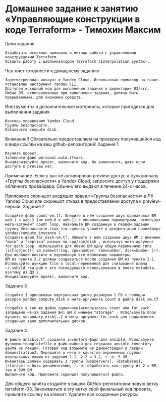 # Домашнее задание к занятию «Управляющие конструкции в коде Terraform» - Тимохин Максим

Цели задания

    Отработать основные принципы и методы работы с управляющими конструкциями Terraform.
    Освоить работу с шаблонизатором Terraform (Interpolation Syntax).

Чек-лист готовности к домашнему заданию

    Зарегистрирован аккаунт в Yandex Cloud. Использован промокод на грант.
    Установлен инструмент Yandex CLI.
    Доступен исходный код для выполнения задания в директории 03/src.
    Любые ВМ, использованные при выполнении задания, должны быть прерываемыми, для экономии средств.

Инструменты и дополнительные материалы, которые пригодятся для выполнения задания

    Консоль управления Yandex Cloud.
    Группы безопасности.
    Datasource compute disk.

Внимание!! Обязательно предоставляем на проверку получившийся код в виде ссылки на ваш github-репозиторий!
Задание 1

    Изучите проект.
    Заполните файл personal.auto.tfvars.
    Инициализируйте проект, выполните код. Он выполнится, даже если доступа к preview нет.

Примечание. Если у вас не активирован preview-доступ к функционалу «Группы безопасности» в Yandex Cloud, запросите доступ у поддержки облачного провайдера. Обычно его выдают в течение 24-х часов.

Приложите скриншот входящих правил «Группы безопасности» в ЛК Yandex Cloud или скриншот отказа в предоставлении доступа к preview-версии.
Задание 2

    Создайте файл count-vm.tf. Опишите в нём создание двух одинаковых ВМ web-1 и web-2 (не web-0 и web-1) с минимальными параметрами, используя мета-аргумент count loop. Назначьте ВМ созданную в первом задании группу безопасности.(как это сделать узнайте в документации провайдера yandex/compute_instance )
    Создайте файл for_each-vm.tf. Опишите в нём создание двух ВМ с именами "main" и "replica" разных по cpu/ram/disk , используя мета-аргумент for_each loop. Используйте для обеих ВМ одну общую переменную типа list(object({ vm_name=string, cpu=number, ram=number, disk=number })). При желании внесите в переменную все возможные параметры.
    ВМ из пункта 2.2 должны создаваться после создания ВМ из пункта 2.1.
    Используйте функцию file в local-переменной для считывания ключа ~/.ssh/id_rsa.pub и его последующего использования в блоке metadata, взятому из ДЗ 2.
    Инициализируйте проект, выполните код.

Задание 3

    Создайте 3 одинаковых виртуальных диска размером 1 Гб с помощью ресурса yandex_compute_disk и мета-аргумента count в файле disk_vm.tf .
    Создайте в том же файле одиночную(использовать count или for_each запрещено из-за задания №4) ВМ c именем "storage" . Используйте блок dynamic secondary_disk{..} и мета-аргумент for_each для подключения созданных вами дополнительных дисков.

Задание 4

    В файле ansible.tf создайте inventory-файл для ansible. Используйте функцию tepmplatefile и файл-шаблон для создания ansible inventory-файла из лекции. Готовый код возьмите из демонстрации к лекции demonstration2. Передайте в него в качестве переменных группы виртуальных машин из задания 2.1, 2.2 и 3.2, т. е. 5 ВМ.
    Инвентарь должен содержать 3 группы [webservers], [databases], [storage] и быть динамическим, т. е. обработать как группу из 2-х ВМ, так и 999 ВМ.
    Выполните код. Приложите скриншот получившегося файла.

Для общего зачёта создайте в вашем GitHub-репозитории новую ветку terraform-03. Закоммитьте в эту ветку свой финальный код проекта, пришлите ссылку на коммит.
Удалите все созданные ресурсы.

